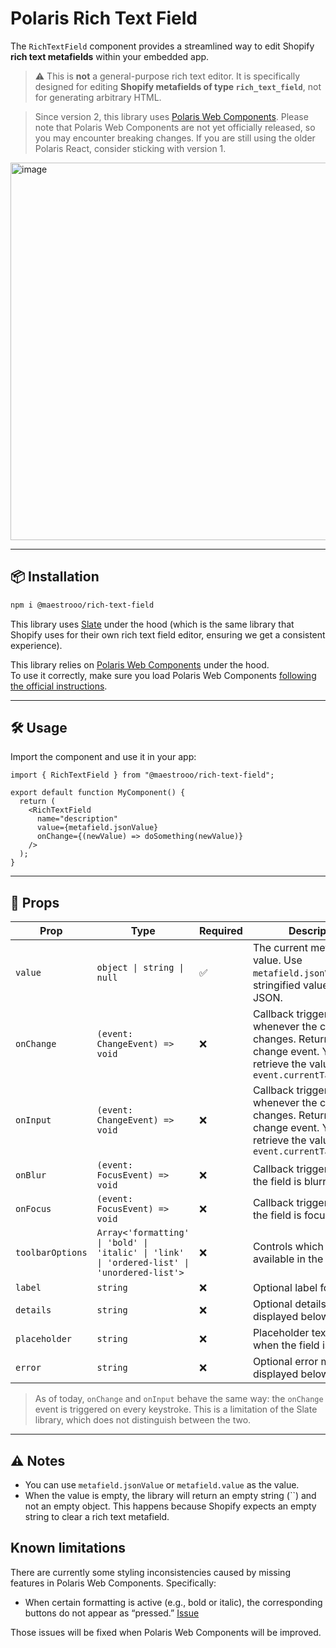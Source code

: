 # Polaris Rich Text Field

The `RichTextField` component provides a streamlined way to edit Shopify **rich text metafields** within your embedded app.

> ⚠️ This is **not** a general-purpose rich text editor. It is specifically designed for editing **Shopify metafields of type `rich_text_field`**, not for generating arbitrary HTML.

> Since version 2, this library uses [Polaris Web Components](https://shopify.dev/docs/api/app-home). Please note that Polaris Web Components are not yet officially released, so you may encounter breaking changes. If you are still using the older Polaris React, consider sticking with version 1.


<img width="604" alt="image" src="https://github.com/user-attachments/assets/e0ac6b15-61c9-4444-aef9-a7270d266199" />

---

## 📦 Installation

```bash
npm i @maestrooo/rich-text-field
```

This library uses [Slate](https://www.slatejs.org) under the hood (which is the same library that Shopify uses for their own rich text field editor, ensuring we get a consistent experience).

This library relies on [Polaris Web Components](https://shopify.dev/docs/api/app-home) under the hood.  
To use it correctly, make sure you load Polaris Web Components [following the official instructions](https://shopify.dev/docs/api/app-home#getting-started).

---

## 🛠️ Usage

Import the component and use it in your app:

```tsx
import { RichTextField } from "@maestrooo/rich-text-field";

export default function MyComponent() {
  return (
    <RichTextField 
      name="description"
      value={metafield.jsonValue} 
      onChange={(newValue) => doSomething(newValue)} 
    />
  );
}
```

---

## 🧾 Props

| Prop            | Type                                                                 | Required | Description                                                                 |
|-----------------|----------------------------------------------------------------------|----------|-----------------------------------------------------------------------------|
| `value`         | `object \| string \| null`                                           | ✅       | The current metafield value. Use `metafield.jsonValue` or a stringified value of the JSON. |
| `onChange`      | `(event: ChangeEvent) => void`                                  | ❌       | Callback triggered whenever the content changes. Returns a change event. You can retrieve the value using `event.currentTarget.value` |
| `onInput`      | `(event: ChangeEvent) => void`                                  | ❌       | Callback triggered whenever the content changes. Returns a change event. You can retrieve the value using `event.currentTarget.value` |
| `onBlur`      | `(event: FocusEvent) => void`                                  | ❌       | Callback triggered when the field is blurred |
| `onFocus`      | `(event: FocusEvent) => void`                                  | ❌       | Callback triggered when the field is focused |
| `toolbarOptions`| `Array<'formatting' \| 'bold' \| 'italic' \| 'link' \| 'ordered-list' \| 'unordered-list'>` | ❌       | Controls which tools are available in the toolbar.                         |
| `label`         | `string`                                                             | ❌       | Optional label for the field.                                              |
| `details`      | `string`                                                             | ❌       | Optional details text displayed below the field.                              |
| `placeholder`   | `string`                                                             | ❌       | Placeholder text shown when the field is empty.                            |
| `error`         | `string`                                                             | ❌       | Optional error message displayed below the field.                          |

> As of today, `onChange` and `onInput` behave the same way: the `onChange` event is triggered on every keystroke. This is a limitation of the Slate library, which does not distinguish between the two.

---

## ⚠️ Notes

- You can use `metafield.jsonValue` or `metafield.value` as the value.
- When the value is empty, the library will return an empty string (``) and not an empty object. This happens because Shopify expects an empty string to clear a rich text metafield.

## Known limitations

There are currently some styling inconsistencies caused by missing features in Polaris Web Components. Specifically:

- When certain formatting is active (e.g., bold or italic), the corresponding buttons do not appear as “pressed.” [Issue](https://community.shopify.dev/t/adding-a-pressed-prop-for-buttons/21786)

Those issues will be fixed when Polaris Web Components will be improved.